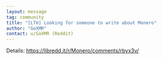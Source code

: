 ```yaml
---
layout: message
tag: community
title: "[LTH] Looking for someone to write about Monero"
author: "GoXMR"	
contact: u/GoXMR (Reddit)
---
```


Details: https://libredd.it/r/Monero/comments/rbyx3v/
